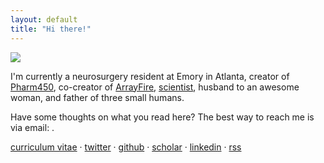 ```yaml
---
layout: default
title: "Hi there!"
---
```


<img class="thumb" src="malcolm.jpg">

I'm currently a neurosurgery resident at Emory in Atlanta, creator of
[Pharm450](//pharm450.com), co-creator of [ArrayFire](http://arrayfire.com),
[scientist](/pubs/research.html), husband to an awesome woman, and father of
three small humans.

Have some thoughts on what you read here? The best way to reach me is via
email: <a id="email"></a>.

[curriculum vitae](/cv) &middot;
<a href="https://twitter.com/jgmalcolm">twitter</a> &middot;
<a href="https://github.com/jgmalcolm">github</a> &middot;
<a href="https://scholar.google.com/citations?user=Tp8uTioAAAAJ&view_op=list_works&pagesize=100">scholar</a> &middot;
<a href="https://www.linkedin.com/in/jgmalcolm">linkedin</a> &middot;
<a href="/atom.xml" title="Subscribe (Atom)">rss</a>

<script>
<!--
var email = "me" + "@" + "jgmal";
email += "colm.com";
$("#email").attr("href", "mailto:" + email).html(email);
//-->
</script>

[now]: /now
